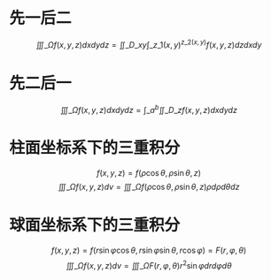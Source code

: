 # 先一后二
$$\iiint\limits\_\Omega  {f\left( {x,y,z} \right)dxdydz} = \iint\_{{D\_{xy}}} {\int\_{{z\_1}\left( {x,y} \right)}^{{z\_2}\left( {x,y} \right)} {f\left( {x,y,z} \right)dz} dxdy}$$

# 先二后一
$$\iiint\limits\_\Omega  {f\left( {x,y,z} \right)dxdydz} = \int\_a^b {\iint\_{{D\_z}} {f\left( {x,y,z} \right)dxdydz}}$$


# 柱面坐标系下的三重积分
$$f\left( {x,y,z} \right) = f\left( {\rho \cos \theta ,\rho \sin \theta ,z} \right)$$
$$\iiint\limits\_\Omega  {f\left( {x,y,z} \right)dv} = \iiint\limits\_\Omega  {f\left( {\rho \cos \theta ,\rho \sin \theta ,z} \right)\rho d\rho d\theta dz}$$

# 球面坐标系下的三重积分
$$f\left( {x,y,z} \right) = f\left( {r\sin \varphi \cos \theta ,r\sin \varphi \sin \theta ,r\cos \varphi } \right) = F\left( {r,\varphi ,\theta } \right)$$
$$\iiint\limits\_\Omega  {f\left( {x,y,z} \right)dv} = \iiint\limits\_\Omega  {F\left( {r,\varphi ,\theta } \right){r^2}\sin \varphi drd\varphi d\theta }$$
